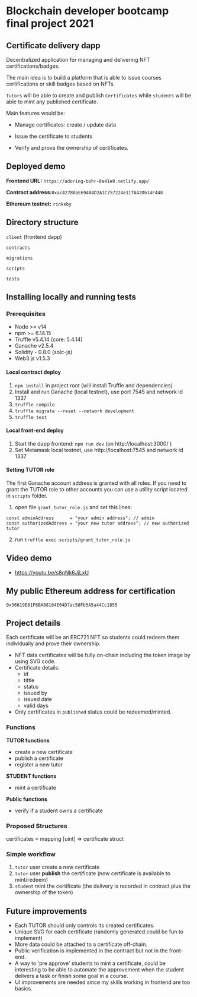 # Blockchain developer bootcamp final project 2021

## Certificate delivery dapp

Decentralized application for managing and delivering NFT certifications/badges. 

The main idea is to build a platform that is able to issue courses certifications or skill badges based on NFTs.

`Tutors` will be able to create and publish `Certificates` while `students` will be able to mint any published certificate.

Main features would be:

- Manage certificates: create / update data

- Issue the certificate to students

- Verify and prove the ownership of certificates.

  

## Deployed demo
**Frontend URL:** `https://adoring-bohr-8a41e9.netlify.app/`

**Contract address:**`0xac42788aE69484D2A1C757224e11fA42Db14F448`

**Ethereum testnet:** `rinkeby`

## Directory structure

`client` (frontend dapp)

`contracts`

`migrations`

`scripts`

`tests`

## Installing locally and running tests

### Prerequisites
- Node >= v14
- npm >= 6.14.15
- Truffle v5.4.14 (core: 5.4.14)
- Ganache v2.5.4 
- Solidity - 0.8.0 (solc-js)
- Web3.js v1.5.3
#### Local contract deploy

1. `npm install` in project root (will install Truffle and dependencies)
2. Install and run Ganache (local testnet), use port 7545 and network id 1337
3. `truffle compile` 
4. `truffle migrate --reset --network development` 
5. `truffle test` 

#### Local front-end deploy
1. Start the dapp frontend: `npm run dev` (on http://localhost:3000/ )
2. Set Metamask local testnet, use http://localhost:7545 and network id 1337

#### Setting TUTOR role

The first Ganache account address is granted with all roles. If you need to grant the TUTOR role to other accounts you can use a utility script located in `scripts` folder.

1. open file `grant_tutor_role.js` and set this lines:

```
const adminAddress      = "your admin address"; // admin
const authorizedAddress = "your new tutor address"; // new authorized tutor
```

2. run `truffle exec scripts/grant_tutor_role.js` 

## Video demo

- https://youtu.be/s8qNk6JjLxU

## My public Ethereum address for certification
`0x36619E81F6BA88104E64D7ac58Fb5A5a44Cc1855`

## Project details

Each certificate will be an ERC721 NFT so students could redeem them individually and prove their ownership.

- NFT data certificates will be fully on-chain including the token image by using SVG code.
- Certificate details:
  - id
  - tittle
  - status
  - issued by
  - issued date
  - valid days
- Only certificates in `published` status could be redeemed/minted.

### Functions

**TUTOR functions**

- create a new certificate
- publish a certificate
- register a new tutor 

**STUDENT functions**

- mint a certificate

**Public functions**

- verify if a student owns a certificate

### Proposed Structures 

certificates = mapping [uint] => certificate struct

### Simple workflow

1. `tutor` user create a new certificate
2. `tutor` user **publish** the certificate (now certificate is available to mint/redeem)
3. `student` mint the certificate (the delivery is recorded in contract plus the ownership of the token)

## Future improvements
- Each TUTOR should only controls its created certificates.
- Unique SVG for each certificate (randomly generated could be fun to implement)
- More data could be attached to a certificate off-chain.
- Public verification is implemented in the contract but not in the front-end.
- A way to 'pre approve' students to mint a certificate, could be interesting to be able to automate the approvement when the student delivers a task or finish some goal in a course.
- UI improvements are needed since my skills working in frontend are too basics.
